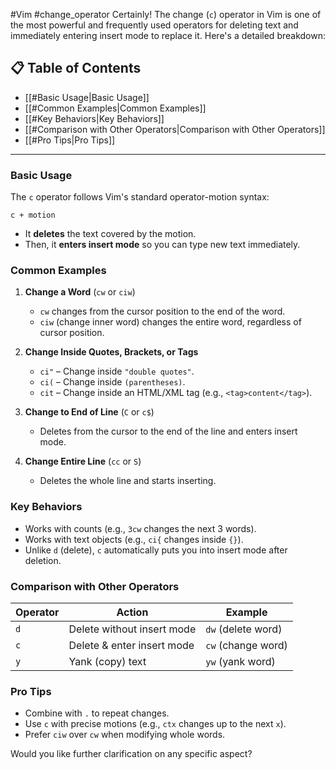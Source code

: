 #Vim #change_operator
Certainly! The change (`c`) operator in Vim is one of the most powerful and frequently used operators for deleting text and immediately entering insert mode to replace it. Here's a detailed breakdown:
## 📋 Table of Contents

- [[#Basic Usage|Basic Usage]]
- [[#Common Examples|Common Examples]]
- [[#Key Behaviors|Key Behaviors]]
- [[#Comparison with Other Operators|Comparison with Other Operators]]
- [[#Pro Tips|Pro Tips]]

---

### **Basic Usage**
The `c` operator follows Vim's standard operator-motion syntax:
```
c + motion
```
- It **deletes** the text covered by the motion.
- Then, it **enters insert mode** so you can type new text immediately.

### **Common Examples**

1. **Change a Word** (`cw` or `ciw`)
   - `cw` changes from the cursor position to the end of the word.
   - `ciw` (change inner word) changes the entire word, regardless of cursor position.

2. **Change Inside Quotes, Brackets, or Tags**
   - `ci"` – Change inside `"double quotes"`.
   - `ci(` – Change inside `(parentheses)`.
   - `cit` – Change inside an HTML/XML tag (e.g., `<tag>content</tag>`).

3. **Change to End of Line** (`C` or `c$`)
   - Deletes from the cursor to the end of the line and enters insert mode.

4. **Change Entire Line** (`cc` or `S`)
   - Deletes the whole line and starts inserting.

### **Key Behaviors**
- Works with counts (e.g., `3cw` changes the next 3 words).
- Works with text objects (e.g., `ci{` changes inside `{}`).
- Unlike `d` (delete), `c` automatically puts you into insert mode after deletion.

### **Comparison with Other Operators**
| Operator | Action                         | Example       |
|----------|--------------------------------|---------------|
| `d`      | Delete without insert mode     | `dw` (delete word) |
| `c`      | Delete & enter insert mode     | `cw` (change word) |
| `y`      | Yank (copy) text               | `yw` (yank word)  |

### **Pro Tips**
- Combine with `.` to repeat changes.
- Use `c` with precise motions (e.g., `ctx` changes up to the next `x`).
- Prefer `ciw` over `cw` when modifying whole words.

Would you like further clarification on any specific aspect?